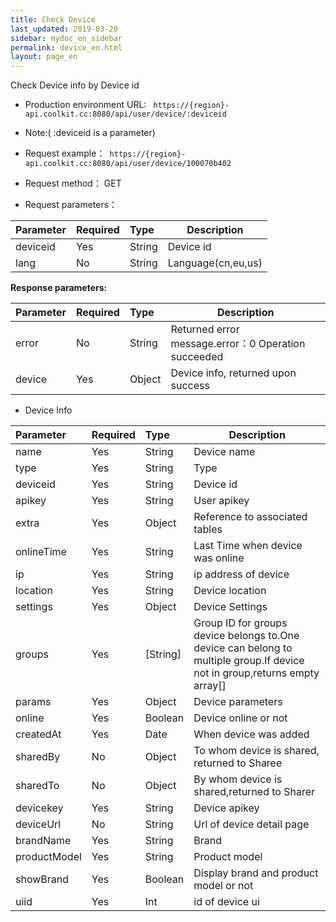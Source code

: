 ```yaml
---
title: Check Device
last_updated: 2019-03-20
sidebar: mydoc_en_sidebar
permalink: device_en.html
layout: page_en
---
```


Check Device info by Device id
- Production environment URL: ``` https://{region}-api.coolkit.cc:8080/api/user/device/:deviceid``` 

- Note:( :deviceid is a parameter)
- Request example：``` https://{region}-api.coolkit.cc:8080/api/user/device/100070b402``` 


- Request method： GET

- Request parameters：

|Parameter|Required|Type|Description|
|:----    |:---|:----- |-----   |
|deviceid     |Yes  |String | Device id |
|lang |No  |String | Language(cn,eu,us) |

**Response parameters:**

|Parameter|Required|Type|Description|
|:----    |:---|:----- |-----   |
|error |No  |String | Returned error message.error：0 Operation succeeded  |
|device |Yes  |Object | Device info, returned upon success  |

- Device Info

|Parameter|Required|Type|Description|
|:----    |:---|:----- |-----   |
|name |Yes  |String | Device name  |
|type |Yes  |String | Type  |
|deviceid |Yes  |String | Device id  |
|apikey |Yes  |String | User apikey  |
|extra |Yes  |Object | Reference to associated tables  |
|onlineTime |Yes  |String | Last Time when device was online  |
|ip |Yes  |String | ip address of device  |
|location |Yes  |String | Device location  |
|settings |Yes  |Object | Device Settings  |
|groups |Yes  | [String] | Group ID for groups device belongs to.One device can belong to multiple group.If device not in group,returns empty array[] |
|params |Yes  |Object | Device parameters  |
|online |Yes  |Boolean | Device online or not  |
|createdAt |Yes  |Date | When device was added  |
|sharedBy |No  |Object | To whom device is shared, returned to Sharee  |
|sharedTo |No  |Object | By whom device is shared,returned to Sharer  |
|devicekey |Yes  |String | Device apikey  |
|deviceUrl |No  |String | Url of device detail page  |
|brandName |Yes  |String | Brand  |
|productModel |Yes  |String | Product model  |
|showBrand |Yes  |Boolean | Display brand and product model or not  |
|uiid |Yes  | Int | id of device ui  |



